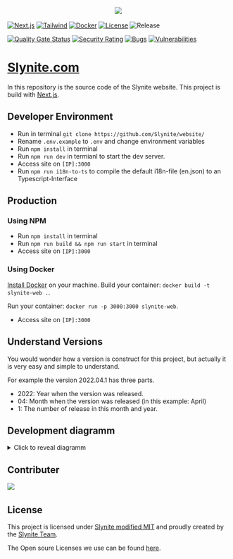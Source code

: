 <p align="center">
    <img src="./slynite-logo.png">
</p>

[![Next.js](https://img.shields.io/badge/Next.js-131313?style=for-the-badge&logo=next.js&logoColor=white)](https://nextjs.org)
[![Tailwind](https://img.shields.io/badge/Tailwindcss-131313?style=for-the-badge&logo=Tailwindcss&logoColor=white)](https://tailwindcss.com)
[![Docker](https://img.shields.io/badge/Docker-131313?style=for-the-badge&logo=Docker&logoColor=white)](https://docker.com)
[![License](https://img.shields.io/badge/Slynite%20modified%20MIT%20License-131313?style=for-the-badge&logo=Open%20Source%20Initiative&logoColor=white)](./LICENSE)
![Release](https://img.shields.io/github/v/release/Slynite/website?style=for-the-badge&color=131313&logo=license&logoColor=white)

[![Quality Gate Status](https://sonarcloud.io/api/project_badges/measure?project=Slynite_website&metric=alert_status)](https://sonarcloud.io/summary/new_code?id=Slynite_website)
[![Security Rating](https://sonarcloud.io/api/project_badges/measure?project=Slynite_website&metric=security_rating)](https://sonarcloud.io/summary/new_code?id=Slynite_website)
[![Bugs](https://sonarcloud.io/api/project_badges/measure?project=Slynite_website&metric=bugs)](https://sonarcloud.io/summary/new_code?id=Slynite_website)
[![Vulnerabilities](https://sonarcloud.io/api/project_badges/measure?project=Slynite_website&metric=vulnerabilities)](https://sonarcloud.io/summary/new_code?id=Slynite_website)

# [Slynite.com](https://slynite.com)

In this repository is the source code of the Slynite website. This project is build with [Next.js](https://nextjs.org/).

## Developer Environment

-   Run in terminal `git clone https://github.com/Slynite/website/`
-   Rename `.env.example` to `.env` and change environment variables
-   Run `npm install` in terminal
-   Run `npm run dev` in termianl to start the dev server.
-   Access site on `[IP]:3000`
-   Run `npm run i18n-to-ts` to compile the default i18n-file (en.json) to an Typescript-Interface

## Production

### Using NPM

-   Run `npm install` in terminal
-   Run `npm run build && npm run start` in terminal
-   Access site on `[IP]:3000`

### Using Docker

[Install Docker]() on your machine.
Build your container: `docker build -t slynite-web .`.

Run your container: `docker run -p 3000:3000 slynite-web`.

-   Access site on `[IP]:3000`

## Understand Versions

You would wonder how a version is construct for this project, but actually it is very easy and simple to understand.

For example the version 2022.04.1 has three parts.

-   2022: Year when the version was released.
-   04: Month when the version was released (in this example: April)
-   1: The number of release in this month and year.

## Development diagramm

<details><summary>Click to reveal diagramm</summary>
  <img src = "./development-circle.drawio.png"/>

If there is a new version of this project, please change the version in `package.json` to the new one (Milestone) before merge.

</details>

## Contributer

<a href = "https://github.com/slynite/website/graphs/contributors">
  <img src = "https://contrib.rocks/image?repo=slynite/website"/>
</a>

## License

This project is licensed under [Slynite modified MIT](./LICENSE) and proudly created by the [Slynite Team](https://slynite.com/team).

The Open soure Licenses we use can be found [here](https://slynite.com/legal/licenses).
